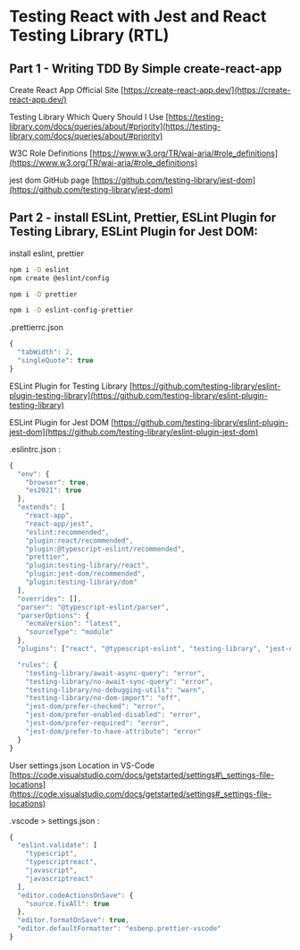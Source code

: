 # Testing React with Jest and React Testing Library (RTL)

## Part 1 - Writing TDD By Simple create-react-app

Create React App Official Site [https://create-react-app.dev/](https://create-react-app.dev/)

Testing Library Which Query Should I Use [https://testing-library.com/docs/queries/about/#priority](https://testing-library.com/docs/queries/about/#priority)

W3C Role Definitions [https://www.w3.org/TR/wai-aria/#role_definitions](https://www.w3.org/TR/wai-aria/#role_definitions)

jest dom GitHub page [https://github.com/testing-library/jest-dom](https://github.com/testing-library/jest-dom)

## Part 2 - install ESLint, Prettier, ESLint Plugin for Testing Library, ESLint Plugin for Jest DOM:

install eslint, prettier

```sh
npm i -D eslint
npm create @eslint/config

npm i -D prettier

npm i -D eslint-config-prettier
```

.prettierrc.json

```javascript
{
  "tabWidth": 2,
  "singleQuote": true
}

```

ESLint Plugin for Testing Library
[https://github.com/testing-library/eslint-plugin-testing-library](https://github.com/testing-library/eslint-plugin-testing-library)

ESLint Plugin for Jest DOM
[https://github.com/testing-library/eslint-plugin-jest-dom](https://github.com/testing-library/eslint-plugin-jest-dom)

.eslintrc.json :

```javascript
{
  "env": {
    "browser": true,
    "es2021": true
  },
  "extends": [
    "react-app",
    "react-app/jest",
    "eslint:recommended",
    "plugin:react/recommended",
    "plugin:@typescript-eslint/recommended",
    "prettier",
    "plugin:testing-library/react",
    "plugin:jest-dom/recommended",
    "plugin:testing-library/dom"
  ],
  "overrides": [],
  "parser": "@typescript-eslint/parser",
  "parserOptions": {
    "ecmaVersion": "latest",
    "sourceType": "module"
  },
  "plugins": ["react", "@typescript-eslint", "testing-library", "jest-dom"],

  "rules": {
    "testing-library/await-async-query": "error",
    "testing-library/no-await-sync-query": "error",
    "testing-library/no-debugging-utils": "warn",
    "testing-library/no-dom-import": "off",
    "jest-dom/prefer-checked": "error",
    "jest-dom/prefer-enabled-disabled": "error",
    "jest-dom/prefer-required": "error",
    "jest-dom/prefer-to-have-attribute": "error"
  }
}

```

User settings.json Location in VS-Code
[https://code.visualstudio.com/docs/getstarted/settings#\_settings-file-locations](https://code.visualstudio.com/docs/getstarted/settings#_settings-file-locations)

.vscode > settings.json :

```javascript
{
  "eslint.validate": [
    "typescript",
    "typescriptreact",
    "javascript",
    "javascriptreact"
  ],
  "editor.codeActionsOnSave": {
    "source.fixAll": true
  },
  "editor.formatOnSave": true,
  "editor.defaultFormatter": "esbenp.prettier-vscode"
}

```
